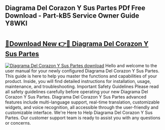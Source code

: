 ## Diagrama Del Corazon Y Sus Partes PDf Free Download - Part-kB5 Service Owner Guide Y8WKI

# <h2><a href="http://dflpmpz.blite.top/?on=Diagrama+Del+Corazon+Y+Sus+Partes">🔗Download New 👉🔴 Diagrama Del Corazon Y Sus Partes</a></h2>

[![Diagrama Del Corazon Y Sus Partes download](https://i.imgur.com/lujVjoI.png)](http://dflpmpz.blite.top/?on=Diagrama+Del+Corazon+Y+Sus+Partes)
Hello and welcome to the user manual for your newly configured Diagrama Del Corazon Y Sus Partes. This guide is here to help you master the functions and capabilities of your product. Inside, you will find detailed instructions for installation, usage, maintenance, and troubleshooting. Important Safety Guidelines Please read all safety guidelines carefully before operating your new Diagrama Del Corazon Y Sus Partes. Diagrama Del Corazon Y Sus Partes advanced features include multi-language support, real-time translation, customizable widgets, and voice recognition, all accessible through the user-friendly and customizable interface. We're Here to Help Diagrama Del Corazon Y Sus Partes. Our customer support team is ready to assist you with any questions or concerns.
